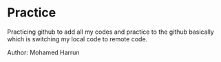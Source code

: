 # Practice
Practicing github to add all my codes and practice to the github basically which is switching my local code to remote code.

Author: Mohamed Harrun
